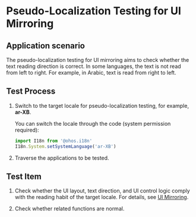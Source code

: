 # Pseudo-Localization Testing for UI Mirroring

## Application scenario

The pseudo-localization testing for UI mirroring aims to check whether the text reading direction is correct. In some languages, the text is not read from left to right. For example, in Arabic, text is read from right to left.

## Test Process

1. Switch to the target locale for pseudo-localization testing, for example, **ar-XB**.

   You can switch the locale through the code (system permission required):
   ```ts
   import I18n from '@ohos.i18n'
   I18n.System.setSystemLanguage('ar-XB')
   ```

2. Traverse the applications to be tested.

## **Test Item**

1. Check whether the UI layout, text direction, and UI control logic comply with the reading habit of the target locale. For details, see [UI Mirroring](i18n-ui-design.md).

2. Check whether related functions are normal.
